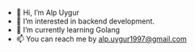 - 👋 Hi, I’m Alp Uygur
- 👀 I’m interested in backend development.
- 🌱 I’m currently learning Golang
- 📫 You can reach me by alp.uygur1997@gmail.com

<!---
AlpUygur/AlpUygur is a ✨ special ✨ repository because its `README.md` (this file) appears on your GitHub profile.
You can click the Preview link to take a look at your changes.
--->
